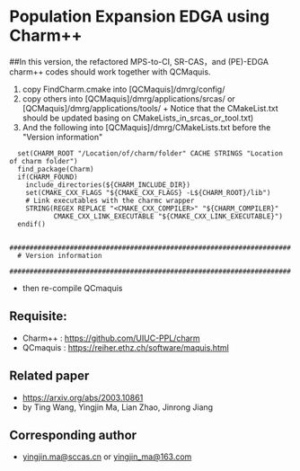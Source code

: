 # Population Expansion EDGA using Charm++ 

##In this version, the refactored MPS-to-CI, SR-CAS，and (PE)-EDGA charm++ codes should work together with QCMaquis.

   1. copy FindCharm.cmake  into    [QCMaquis]/dmrg/config/
   2. copy others           into    [QCMaquis]/dmrg/applications/srcas/ or [QCMaquis]/dmrg/applications/tools/
     + Notice that the CMakeList.txt should be updated basing on CMakeLists_in_srcas_or_tool.txt)
   3. And the following into [QCMaquis]/dmrg/CMakeLists.txt before the "Version information"

```
  set(CHARM_ROOT "/Location/of/charm/folder" CACHE STRINGS "Location of charm folder")
  find_package(Charm)
  if(CHARM_FOUND)
    include_directories(${CHARM_INCLUDE_DIR})
    set(CMAKE_CXX_FLAGS "${CMAKE_CXX_FLAGS} -L${CHARM_ROOT}/lib")
    # Link executables with the charmc wrapper
    STRING(REGEX REPLACE "<CMAKE_CXX_COMPILER>" "${CHARM_COMPILER}"
           CMAKE_CXX_LINK_EXECUTABLE "${CMAKE_CXX_LINK_EXECUTABLE}")
  endif()

  ######################################################################
  # Version information
  ######################################################################
```
   + then re-compile QCmaquis

## Requisite:

  + Charm++  : https://github.com/UIUC-PPL/charm
  + QCmaquis : https://reiher.ethz.ch/software/maquis.html

## Related paper
  + https://arxiv.org/abs/2003.10861
  + by Ting Wang, Yingjin Ma, Lian Zhao, Jinrong Jiang

## Corresponding author
  + yingjin.ma@sccas.cn or yingjin_ma@163.com
